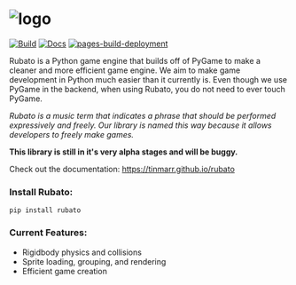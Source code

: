 # ![logo](https://github.com/tinmarr/rubato/blob/main/docs/source/_static/logo_long.png?raw=true)

[![Build](https://github.com/tinmarr/rubato/actions/workflows/build.yml/badge.svg)](https://github.com/tinmarr/rubato/actions/workflows/build.yml)
[![Docs](https://github.com/tinmarr/rubato/actions/workflows/dev_docs.yml/badge.svg)](https://github.com/tinmarr/rubato/actions/workflows/dev_docs.yml)
[![pages-build-deployment](https://github.com/tinmarr/rubato/actions/workflows/pages/pages-build-deployment/badge.svg)](https://github.com/tinmarr/rubato/actions/workflows/pages/pages-build-deployment)

Rubato is a Python game engine that builds off of PyGame to make a cleaner and more efficient game engine. We aim to make game development in Python much easier than it currently is. Even though we use PyGame in the backend, when using Rubato, you do not need to ever touch PyGame.

_Rubato is a music term that indicates a phrase that should be performed expressively and freely. Our library is named this way because it allows developers to freely make games._

**This library is still in it's very alpha stages and will be buggy.**

Check out the documentation: https://tinmarr.github.io/rubato
### Install Rubato:

```
pip install rubato
```

### Current Features:

-   Rigidbody physics and collisions
-   Sprite loading, grouping, and rendering
-   Efficient game creation
